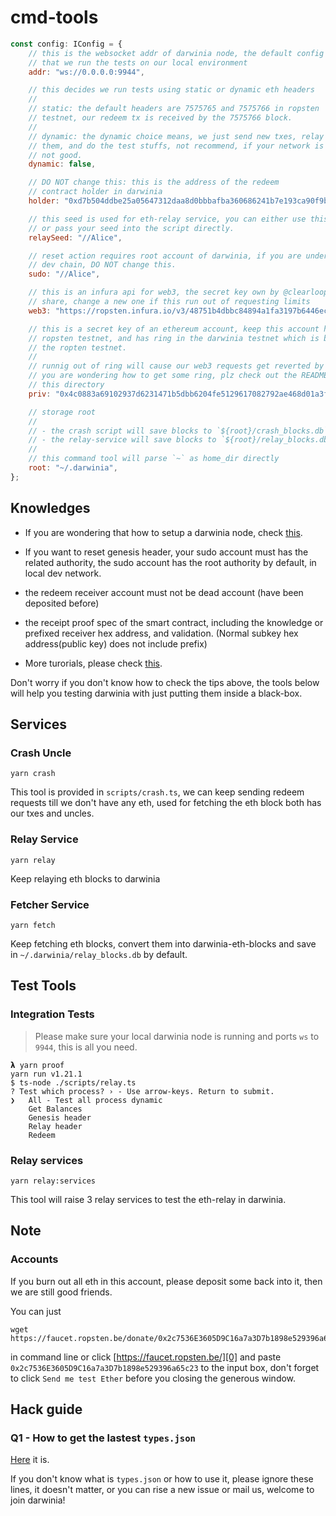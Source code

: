 # cmd-tools

```js
const config: IConfig = {
    // this is the websocket addr of darwinia node, the default config assumes
    // that we run the tests on our local environment
    addr: "ws://0.0.0.0:9944",

    // this decides we run tests using static or dynamic eth headers
    //
    // static: the default headers are 7575765 and 7575766 in ropsten
    // testnet, our redeem tx is received by the 7575766 block.
    //
    // dynamic: the dynamic choice means, we just send new txes, relay
    // them, and do the test stuffs, not recommend, if your network is
    // not good.
    dynamic: false,

    // DO NOT change this: this is the address of the redeem
    // contract holder in darwinia
    holder: "0xd7b504ddbe25a05647312daa8d0bbbafba360686241b7e193ca90f9b01f95faa",

    // this seed is used for eth-relay service, you can either use this config
    // or pass your seed into the script directly.
    relaySeed: "//Alice",

    // reset action requires root account of darwinia, if you are under the
    // dev chain, DO NOT change this.
    sudo: "//Alice",

    // this is an infura api for web3, the secret key own by @clearloop, free to
    // share, change a new one if this run out of requesting limits
    web3: "https://ropsten.infura.io/v3/48751b4dbbc84894a1fa3197b6446ec2",

    // this is a secret key of an ethereum account, keep this account has eth in
    // ropsten testnet, and has ring in the darwinia testnet which is binding to
    // the ropten testnet.
    //
    // runnig out of ring will cause our web3 requests get reverted by EVM if
    // you are wondering how to get some ring, plz check out the README under
    // this directory
    priv: "0x4c0883a69102937d6231471b5dbb6204fe5129617082792ae468d01a3f362318",

    // storage root
    //
    // - the crash script will save blocks to `${root}/crash_blocks.db`
    // - the relay-service will save blocks to `${root}/relay_blocks.db`
    //
    // this command tool will parse `~` as home_dir directly
    root: "~/.darwinia",
};
```

## Knowledges

+ If you are wondering that how to setup a darwinia node, check [this][node].

+ If you want to reset genesis header, your sudo account must has the related authority, the sudo account has the root authority by default, in local dev network.

+ the redeem receiver account must not be dead account (have been deposited before)

+ the receipt proof spec of the smart contract, including the knowledge or prefixed receiver hex address, and validation. (Normal subkey hex address(public key) does not include prefix)

+ More turorials, please check [this][guide].


Don't worry if you don't know how to check the tips above, the tools below will help you testing darwinia with just putting them inside a black-box.


## Services

### Crash Uncle

```
yarn crash
```

This tool is provided in `scripts/crash.ts`, we can keep sending redeem requests till we don't have any eth, used for fetching the eth block both has our txes and uncles.


### Relay Service

```
yarn relay
```

Keep relaying eth blocks to darwinia


### Fetcher Service

```
yarn fetch
```

Keep fetching eth blocks, convert them into darwinia-eth-blocks and save in `~/.darwinia/relay_blocks.db` by default.


## Test Tools

### Integration Tests

> Please make sure your local darwinia node is running and ports `ws` to `9944`, this is all you need.

```
𝝺 yarn proof
yarn run v1.21.1
$ ts-node ./scripts/relay.ts
? Test which process? › - Use arrow-keys. Return to submit.
❯   All - Test all process dynamic
    Get Balances
    Genesis header
    Relay header
    Redeem
```

### Relay services

```
yarn relay:services
```


This tool will raise 3 relay services to test the eth-relay in darwinia.

## Note

### Accounts

If you burn out all eth in this account, please deposit some back into it, then we are still good friends.

You can just 

```
wget https://faucet.ropsten.be/donate/0x2c7536E3605D9C16a7a3D7b1898e529396a65c23
```

in command line or click [https://faucet.ropsten.be/][0] and paste `0x2c7536E3605D9C16a7a3D7b1898e529396a65c23` to the input box, don't forget to click `Send me test Ether` before you closing the generous window.


## Hack guide

### Q1 - How to get the lastest `types.json`

[Here][1] it is.

If you don't know what is `types.json` or how to use it, please ignore these lines, it doesn't matter, or you can rise a new issue or mail us, welcome to join darwinia!

[0]: https://faucet.ropsten.be/
[1]: https://github.com/darwinia-network/darwinia/blob/master/runtime/crab/types.json
[guide]: https://github.com/darwinia-network/darwinia/wiki/Eth-backing-tutorial
[node]: https://github.com/darwinia-network/darwinia
